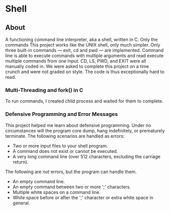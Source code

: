 # Shell
## About
A functioning command line interpreter, aka a shell, written in C. Only the commands 
This project works like the UNIX shell, only much simpler. Only three built-in commands — exit, cd and pwd — are implemented. 
Command line is able to execute commands with multiple arguments and read execute multiple commands from one input. CD, LS, PWD, and EXIT were all manually coded in.
We were asked to complete this project on a time crunch and were not graded on style. The code is thus exceptionally hard to read. 

### Multi-Threading and fork() in C
To run commands, I created child process and waited for them to complete. 

### Defensive Programming and Error Messages 

This project helped me learn about defensive programming. Under no circumstances will the program core dump, hang indefinitely, or prematurely terminate. 
The following scenarios are handled as errors: 

- Two or more input files to your shell program.
- A command does not exist or cannot be executed.
- A very long command line (over 512 characters, excluding the carriage return).

The following are _not_ errors, but the program can handle them.  

- An empty command line.
- An empty command between two or more ';' characters.
- Multiple white spaces on a command line.
- White space before or after the ';' character or extra white space in general.



